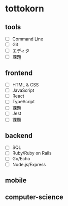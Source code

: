 # tottokorn

## tools

- [ ] Command Line
- [ ] Git
- [ ] エディタ
- [ ] 課題

## frontend

- [ ] HTML & CSS
- [ ] JavaScript
- [ ] React
- [ ] TypeScript
- [ ] 課題
- [ ] Jest
- [ ] 課題

## backend

- [ ] SQL
- [ ] Ruby/Ruby on Rails
- [ ] Go/Echo
- [ ] Node.js/Express

## mobile

## computer-science
